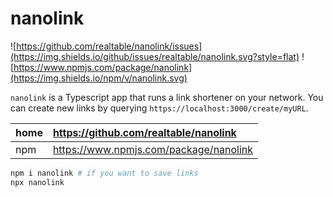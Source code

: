 # nanolink

![https://github.com/realtable/nanolink/issues](https://img.shields.io/github/issues/realtable/nanolink.svg?style=flat)
![https://www.npmjs.com/package/nanolink](https://img.shields.io/npm/v/nanolink.svg)

`nanolink` is a Typescript app that runs a link shortener on your
network. You can create new links by querying `https://localhost:3000/create/myURL`.

| home | https://github.com/realtable/nanolink  |
|:---- |:-------------------------------------- |
| npm  | https://www.npmjs.com/package/nanolink |

```bash
npm i nanolink # if you want to save links
npx nanolink
```
